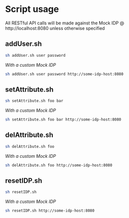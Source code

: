 # Script usage

All RESTful API calls will be made against the Mock IDP @
http://localhost:8080 unless otherwise specified

## addUser.sh
```bash
sh addUser.sh user password
```

_With a custom Mock IDP_
```bash
sh addUser.sh user password http://some-idp-host:8080
```


## setAttribute.sh
```bash
sh setAttribute.sh foo bar
```

_With a custom Mock IDP_
```bash
sh setAttribute.sh foo bar http://some-idp-host:8080
```


## delAttribute.sh
```bash
sh delAttribute.sh foo
```

_With a custom Mock IDP_
```bash
sh delAttribute.sh foo http://some-idp-host:8080
```


## resetIDP.sh
```bash
sh resetIDP.sh
```

_With a custom Mock IDP_
```bash
sh resetIDP.sh http://some-idp-host:8080
```
